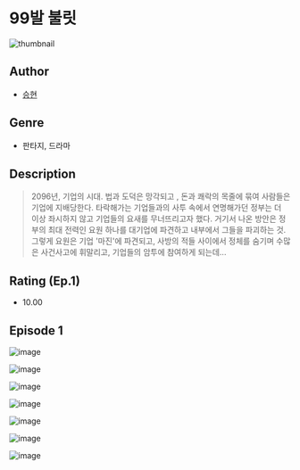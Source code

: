 # 99발 불릿
![thumbnail](https://image-comic.pstatic.net/user_contents_data/challenge_comic/2023/05/26/359468/upload_3834871377801799267_480x623.jpeg)

## Author
- [승현](https://comic.naver.com/artistTitle?id=359468)

## Genre
- 판타지, 드라마

## Description
> 2096년, 기업의 시대. 법과 도덕은 망각되고 , 돈과 쾌락의 목줄에 묶여 사람들은 기업에 지배당한다. 타락해가는 기업들과의 사투 속에서 연명해가던 정부는 더 이상 좌시하지 않고 기업들의 요새를 무너뜨리고자 했다. 거기서 나온 방안은 정부의 최대 전력인 요원 하나를 대기업에 파견하고 내부에서 그들을 파괴하는 것. 그렇게 요원은 기업 '마진'에 파견되고, 사방의 적들 사이에서 정체를 숨기며 수많은 사건사고에 휘말리고, 기업들의 암투에 참여하게 되는데...


## Rating (Ep.1)
- 10.00

## Episode 1
![image](https://image-comic.pstatic.net/user_contents_data/challenge_comic/2023/05/26/359468/upload_3558517033658364465.jpeg)

![image](https://image-comic.pstatic.net/user_contents_data/challenge_comic/2023/05/26/359468/upload_3991706824439314788.jpeg)

![image](https://image-comic.pstatic.net/user_contents_data/challenge_comic/2023/05/26/359468/upload_4134697216381313635.jpeg)

![image](https://image-comic.pstatic.net/user_contents_data/challenge_comic/2023/05/26/359468/upload_3774969975596541281.jpeg)

![image](https://image-comic.pstatic.net/user_contents_data/challenge_comic/2023/05/26/359468/upload_7147602042740302438.jpeg)

![image](https://image-comic.pstatic.net/user_contents_data/challenge_comic/2023/05/26/359468/upload_3905858064644137522.jpeg)

![image](https://image-comic.pstatic.net/user_contents_data/challenge_comic/2023/05/26/359468/upload_7089563230529468212.jpeg)

